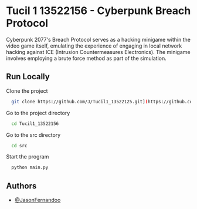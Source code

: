 # Tucil 1 13522156 - Cyberpunk Breach Protocol

Cyberpunk 2077's Breach Protocol serves as a hacking minigame within the video game itself, emulating the experience of engaging in local network hacking against ICE (Intrusion Countermeasures Electronics). The minigame involves employing a brute force method as part of the simulation.

## Run Locally

Clone the project

```bash
  git clone https://github.com/J/Tucil1_13522125.git](https://github.com/JasonFernandoo/Tucil1_13522156.git
```

Go to the project directory

```bash
  cd Tucil1_13522156
```

Go to the src directory

```bash
  cd src
```

Start the program

```bash
  python main.py
```

## Authors

- [@JasonFernandoo](https://www.github.com/JasonFernandoo)
